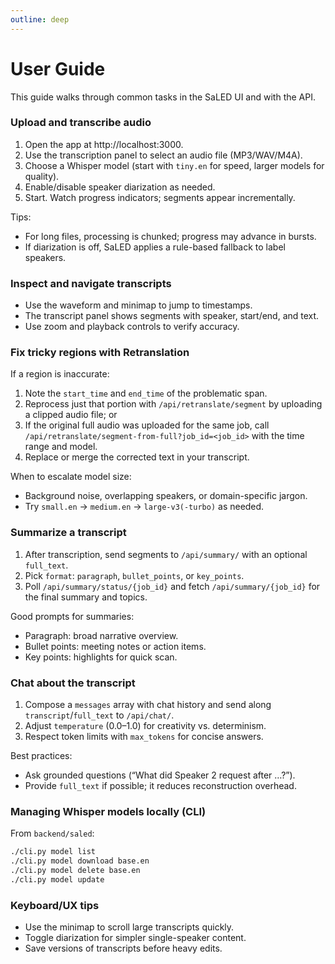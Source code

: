 ```yaml
---
outline: deep
---
```


# User Guide

This guide walks through common tasks in the SaLED UI and with the API.

### Upload and transcribe audio

1. Open the app at http://localhost:3000.
2. Use the transcription panel to select an audio file (MP3/WAV/M4A).
3. Choose a Whisper model (start with `tiny.en` for speed, larger models for quality).
4. Enable/disable speaker diarization as needed.
5. Start. Watch progress indicators; segments appear incrementally.

Tips:

- For long files, processing is chunked; progress may advance in bursts.
- If diarization is off, SaLED applies a rule-based fallback to label speakers.

### Inspect and navigate transcripts

- Use the waveform and minimap to jump to timestamps.
- The transcript panel shows segments with speaker, start/end, and text.
- Use zoom and playback controls to verify accuracy.

### Fix tricky regions with Retranslation

If a region is inaccurate:

1. Note the `start_time` and `end_time` of the problematic span.
2. Reprocess just that portion with `/api/retranslate/segment` by uploading a clipped audio file; or
3. If the original full audio was uploaded for the same job, call `/api/retranslate/segment-from-full?job_id=<job_id>` with the time range and model.
4. Replace or merge the corrected text in your transcript.

When to escalate model size:

- Background noise, overlapping speakers, or domain-specific jargon.
- Try `small.en` → `medium.en` → `large-v3(-turbo)` as needed.

### Summarize a transcript

1. After transcription, send segments to `/api/summary/` with an optional `full_text`.
2. Pick `format`: `paragraph`, `bullet_points`, or `key_points`.
3. Poll `/api/summary/status/{job_id}` and fetch `/api/summary/{job_id}` for the final summary and topics.

Good prompts for summaries:

- Paragraph: broad narrative overview.
- Bullet points: meeting notes or action items.
- Key points: highlights for quick scan.

### Chat about the transcript

1. Compose a `messages` array with chat history and send along `transcript`/`full_text` to `/api/chat/`.
2. Adjust `temperature` (0.0–1.0) for creativity vs. determinism.
3. Respect token limits with `max_tokens` for concise answers.

Best practices:

- Ask grounded questions (“What did Speaker 2 request after …?”).
- Provide `full_text` if possible; it reduces reconstruction overhead.

### Managing Whisper models locally (CLI)

From `backend/saled`:

```bash
./cli.py model list
./cli.py model download base.en
./cli.py model delete base.en
./cli.py model update
```

### Keyboard/UX tips

- Use the minimap to scroll large transcripts quickly.
- Toggle diarization for simpler single-speaker content.
- Save versions of transcripts before heavy edits.

